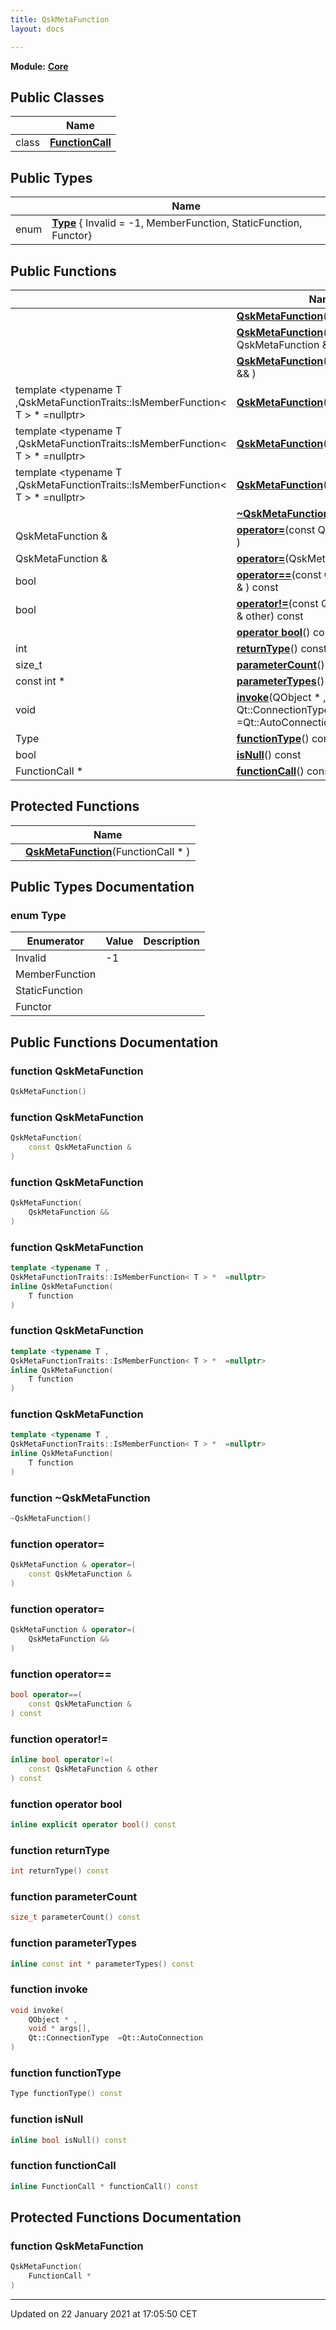 ```yaml
---
title: QskMetaFunction
layout: docs

---
```



**Module:** **[Core](/docs/modules/group___core/)**



## Public Classes

|                | Name           |
| -------------- | -------------- |
| class | **[FunctionCall](/docs/classes/class_qsk_meta_function_1_1_function_call/)**  |

## Public Types

|                | Name           |
| -------------- | -------------- |
| enum| **[Type](/docs/classes/class_qsk_meta_function/#enum-type)** { Invalid = -1, MemberFunction, StaticFunction, Functor} |

## Public Functions

|                | Name           |
| -------------- | -------------- |
| | **[QskMetaFunction](/docs/classes/class_qsk_meta_function/#function-qskmetafunction)**() |
| | **[QskMetaFunction](/docs/classes/class_qsk_meta_function/#function-qskmetafunction)**(const QskMetaFunction & ) |
| | **[QskMetaFunction](/docs/classes/class_qsk_meta_function/#function-qskmetafunction)**(QskMetaFunction && ) |
| template <typename T ,QskMetaFunctionTraits::IsMemberFunction< T > *  =nullptr\> <br>| **[QskMetaFunction](/docs/classes/class_qsk_meta_function/#function-qskmetafunction)**(T function) |
| template <typename T ,QskMetaFunctionTraits::IsMemberFunction< T > *  =nullptr\> <br>| **[QskMetaFunction](/docs/classes/class_qsk_meta_function/#function-qskmetafunction)**(T function) |
| template <typename T ,QskMetaFunctionTraits::IsMemberFunction< T > *  =nullptr\> <br>| **[QskMetaFunction](/docs/classes/class_qsk_meta_function/#function-qskmetafunction)**(T function) |
| | **[~QskMetaFunction](/docs/classes/class_qsk_meta_function/#function-~qskmetafunction)**() |
| QskMetaFunction & | **[operator=](/docs/classes/class_qsk_meta_function/#function-operator=)**(const QskMetaFunction & ) |
| QskMetaFunction & | **[operator=](/docs/classes/class_qsk_meta_function/#function-operator=)**(QskMetaFunction && ) |
| bool | **[operator==](/docs/classes/class_qsk_meta_function/#function-operator==)**(const QskMetaFunction & ) const |
| bool | **[operator!=](/docs/classes/class_qsk_meta_function/#function-operator!=)**(const QskMetaFunction & other) const |
| | **[operator bool](/docs/classes/class_qsk_meta_function/#function-operator-bool)**() const |
| int | **[returnType](/docs/classes/class_qsk_meta_function/#function-returntype)**() const |
| size_t | **[parameterCount](/docs/classes/class_qsk_meta_function/#function-parametercount)**() const |
| const int * | **[parameterTypes](/docs/classes/class_qsk_meta_function/#function-parametertypes)**() const |
| void | **[invoke](/docs/classes/class_qsk_meta_function/#function-invoke)**(QObject * , void * args[], Qt::ConnectionType  =Qt::AutoConnection) |
| Type | **[functionType](/docs/classes/class_qsk_meta_function/#function-functiontype)**() const |
| bool | **[isNull](/docs/classes/class_qsk_meta_function/#function-isnull)**() const |
| FunctionCall * | **[functionCall](/docs/classes/class_qsk_meta_function/#function-functioncall)**() const |

## Protected Functions

|                | Name           |
| -------------- | -------------- |
| | **[QskMetaFunction](/docs/classes/class_qsk_meta_function/#function-qskmetafunction)**(FunctionCall * ) |

## Public Types Documentation

### enum Type

| Enumerator | Value | Description |
| ---------- | ----- | ----------- |
| Invalid | -1|   |
| MemberFunction | |   |
| StaticFunction | |   |
| Functor | |   |




## Public Functions Documentation

### function QskMetaFunction

```cpp
QskMetaFunction()
```


### function QskMetaFunction

```cpp
QskMetaFunction(
    const QskMetaFunction & 
)
```


### function QskMetaFunction

```cpp
QskMetaFunction(
    QskMetaFunction && 
)
```


### function QskMetaFunction

```cpp
template <typename T ,
QskMetaFunctionTraits::IsMemberFunction< T > *  =nullptr>
inline QskMetaFunction(
    T function
)
```


### function QskMetaFunction

```cpp
template <typename T ,
QskMetaFunctionTraits::IsMemberFunction< T > *  =nullptr>
inline QskMetaFunction(
    T function
)
```


### function QskMetaFunction

```cpp
template <typename T ,
QskMetaFunctionTraits::IsMemberFunction< T > *  =nullptr>
inline QskMetaFunction(
    T function
)
```


### function ~QskMetaFunction

```cpp
~QskMetaFunction()
```


### function operator=

```cpp
QskMetaFunction & operator=(
    const QskMetaFunction & 
)
```


### function operator=

```cpp
QskMetaFunction & operator=(
    QskMetaFunction && 
)
```


### function operator==

```cpp
bool operator==(
    const QskMetaFunction & 
) const
```


### function operator!=

```cpp
inline bool operator!=(
    const QskMetaFunction & other
) const
```


### function operator bool

```cpp
inline explicit operator bool() const
```


### function returnType

```cpp
int returnType() const
```


### function parameterCount

```cpp
size_t parameterCount() const
```


### function parameterTypes

```cpp
inline const int * parameterTypes() const
```


### function invoke

```cpp
void invoke(
    QObject * ,
    void * args[],
    Qt::ConnectionType  =Qt::AutoConnection
)
```


### function functionType

```cpp
Type functionType() const
```


### function isNull

```cpp
inline bool isNull() const
```


### function functionCall

```cpp
inline FunctionCall * functionCall() const
```


## Protected Functions Documentation

### function QskMetaFunction

```cpp
QskMetaFunction(
    FunctionCall * 
)
```


-------------------------------

Updated on 22 January 2021 at 17:05:50 CET